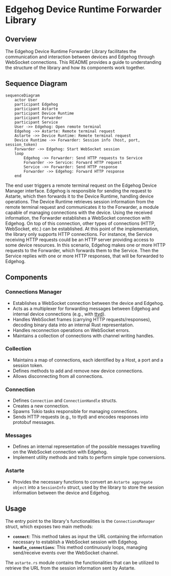 <!---
  Copyright 2024 SECO Mind Srl
  SPDX-License-Identifier: Apache-2.0
-->

# Edgehog Device Runtime Forwarder Library

## Overview

The Edgehog Device Runtime Forwarder Library facilitates the communication and interaction
between devices and Edgehog through WebSocket connections. This README provides a guide to
understanding the structure of the library and how its components work together.

## Sequence Diagram

```mermaid
sequenceDiagram
    actor User
    participant Edgehog
    participant Astarte
    participant Device Runtime
    participant Forwarder
    participant Service
    User ->> Edgehog: Open remote terminal
    Edgehog ->> Astarte: Remote terminal request
    Astarte ->> Device Runtime: Remote terminal request
    Device Runtime ->> Forwarder: Session info (host, port, session_token)
    Forwarder ->> Edgehog: Start WebSocket session
    loop
        Edgehog ->> Forwarder: Send HTTP requests to Service
        Forwarder ->> Service: Forward HTTP request
        Service ->> Forwarder: Send HTTP response
        Forwarder ->> Edgehog: Forward HTTP response
    end
```

The end user triggers a remote terminal request on the Edgehog Device Manager interface. Edgehog is responsible for
sending the request to Astarte, which then forwards it to the Device Runtime, handling device operations.
The Device Runtime retrieves session information from the remote terminal request and communicates it to the Forwarder,
a module capable of managing connections with the device.
Using the received information, the Forwarder establishes a WebSocket connection with Edgehog. On top of this
connection, other types of connections (HTTP, WebSocket, etc.) can be established. At this point of the implementation,
the library only supports HTTP connections. For instance, the Service receiving HTTP requests could be an HTTP server
providing access to some device resources. In this scenario, Edgehog makes one or more HTTP requests to the Forwarder,
which forwards them to the Service. Then the Service replies with one or more HTTP responses, that will be forwarded
to Edgehog.

## Components

### Connections Manager

- Establishes a WebSocket connection between the device and Edgehog.
- Acts as a multiplexer for forwarding messages between Edgehog and internal device connections (e.g., with
  [ttyd](https://github.com/tsl0922/ttyd)).
- Handles WebSocket frames (carrying HTTP requests/responses), decoding binary data into an internal Rust
  representation.
- Handles reconnection operations on WebSocket errors.
- Maintains a collection of connections with channel writing handles.

### Collection

- Maintains a map of connections, each identified by a Host, a port and a session token.
- Defines methods to add and remove new device connections.
- Allows disconnecting from all connections.

### Connection

- Defines `Connection` and `ConnectionHandle` structs.
- Creates a new connection.
- Spawns Tokio tasks responsible for managing connections.
- Sends HTTP requests (e.g., to ttyd) and encodes responses into protobuf messages.

### Messages

- Defines an internal representation of the possible messages travelling on the WebSocket connection with Edgehog.
- Implement utility methods and traits to perform simple type conversions.

### Astarte

- Provides the necessary functions to convert an `Astarte aggregate object` into a `SessionInfo` struct, used by the
  library to store the session information between the device and Edgehog.

## Usage

The entry point to the library's functionalities is the `ConnectionsManager` struct, which exposes two main methods:

- **`connect`**: This method takes as input the URL containing the information necessary to establish a
  WebSocket session with Edgehog.
- **`handle_connections`**: This method continuously loops, managing send/receive events over the WebSocket channel.

The `astarte.rs` module contains the functionalities that can be utilized to retrieve
the URL from the session information sent by Astarte.
